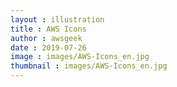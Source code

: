 ```yaml
---
layout : illustration
title : AWS Icons
author : awsgeek
date : 2019-07-26
image : images/AWS-Icons_en.jpg
thumbnail : images/AWS-Icons_en.jpg
---
```

